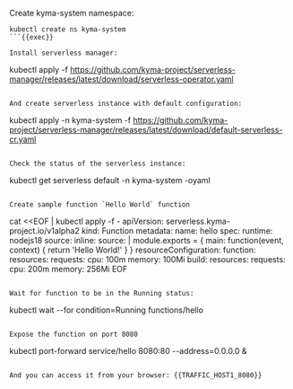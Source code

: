 Create kyma-system namespace:
```
kubectl create ns kyma-system
```{{exec}}

Install serverless manager:
```
kubectl apply -f https://github.com/kyma-project/serverless-manager/releases/latest/download/serverless-operator.yaml
```{{exec}}

And create serverless instance with default configuration:
```
kubectl apply -n kyma-system -f https://github.com/kyma-project/serverless-manager/releases/latest/download/default-serverless-cr.yaml
```{{exec}}

Check the status of the serverless instance:
```
kubectl get serverless default -n kyma-system -oyaml
```{{exec}}

Create sample function `Hello World` function 
```
cat <<EOF | kubectl apply -f -
apiVersion: serverless.kyma-project.io/v1alpha2
kind: Function
metadata:
  name: hello
spec:
  runtime: nodejs18
  source:
    inline:
      source: |
        module.exports = {
          main: function(event, context) {
            return 'Hello World!'
          }
        }
  resourceConfiguration:
    function:
      resources:
        requests:
          cpu: 100m
          memory: 100Mi
    build:
      resources:
        requests:
          cpu: 200m
          memory: 256Mi
EOF
```{{exec}}

Wait for function to be in the Running status:
```
kubectl wait --for condition=Running  functions/hello
```{{exec}}

Expose the function on port 8080
```
kubectl port-forward service/hello 8080:80 --address=0.0.0.0 &
```{{exec}}

And you can access it from your browser: {{TRAFFIC_HOST1_8080}}
